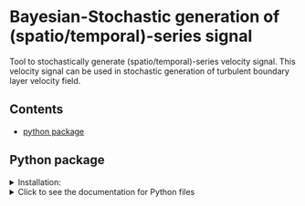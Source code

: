 # Bayesian-Stochastic generation of (spatio/temporal)-series signal

Tool to stochastically generate (spatio/temporal)-series velocity signal. This velocity signal can be used in stochastic generation of turbulent boundary layer velocity field.

## Contents
- [python package](#python-package)

## Python package
<!-- brief blurb or link to docs/install/usage -->
<details>
<summary> Installation:</summary>

1. 🛠️ Installing Poetry

To install [Poetry](https://python-poetry.org/) (Python dependency management and packaging tool), run the following command in your terminal:

```bash
curl -sSL https://install.python-poetry.org | python3 -
```

After installation, make sure Poetry is in your `PATH`
- macOS/Linux
```bash
export PATH="$HOME/.local/bin:$PATH
```

Verify installation:

```bash
poetry version
```

Keep venv inside the project (works great with VS Code) poetry 

```bash
config virtualenvs.in-project true
```

2. Installing environment: 

This environment is set with Python 3.13. Change the requires-python = ">=3.13" in pyproject.tmol file if you have other versions on your PC.

run:
```bash
poetry install
```

In case if you want to make environment from scratch, run:(Do not recommended)

```bash
poetry new project_name
```
</details>

<details>
  <summary>Click to see the documentation for Python files</summary>

### Python files


- Explanation:

<img src="Fig/Fig17.png" alt="what!!!" width="400"/>

</details>